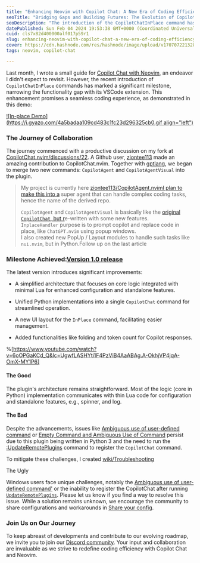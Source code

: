 ```yaml
---
title: "Enhancing Neovim with Copilot Chat: A New Era of Coding Efficiency"
seoTitle: "Bridging Gaps and Building Futures: The Evolution of Copilot Chat for"
seoDescription: "The introduction of the CopilotChatInPlace command has marked a significant milestone, narrowing the functionality gap with its VSCode extension."
datePublished: Sun Feb 04 2024 19:53:38 GMT+0000 (Coordinated Universal Time)
cuid: cls7x82d400000alf017p59r1
slug: enhancing-neovim-with-copilot-chat-a-new-era-of-coding-efficiency
cover: https://cdn.hashnode.com/res/hashnode/image/upload/v1707072213284/2cb58a45-de84-4077-a8dd-44ee221c1645.png
tags: neovim, copilot-chat

---
```


Last month, I wrote a small guide for [Copilot Chat with Neovim](https://blog.productsway.com/how-to-use-copilot-chat-with-neovim), an endeavor I didn't expect to revisit. However, the recent introduction of `CopilotChatInPlace` commands has marked a significant milestone, narrowing the functionality gap with its VSCode extension. This enhancement promises a seamless coding experience, as demonstrated in this demo:

[![In-place Demo](https://i.gyazo.com/4a5badaa109cd483c1fc23d296325cb0.gif align="left")](https://gyazo.com/4a5badaa109cd483c1fc23d296325cb0)

### **The Journey of Collaboration**

The journey commenced with a productive discussion on my fork at [CopilotChat.nvim/discussions/22](https://github.com/jellydn/CopilotChat.nvim/discussions/22). A Github user, [ziontee113](https://github.com/ziontee113) made an amazing contribution to CopilotChat.nvim. Together with [gptlang](https://github.com/gptlang/CopilotChat.nvim), we began to merge two new commands: `CopilotAgent` and `CopilotAgentVisual` into the plugin.

> My project is currently here [ziontee113/CopilotAgent.nvimI plan to make this into a](https://github.com/ziontee113/CopilotAgent.nvim) super agent that can handle complex coding tasks, hence the name of the derived repo.
> 
> `CopilotAgent` and `CopilotAgentVisual` is basically like the [original `CopilotChat`, but r](https://github.com/ziontee113/CopilotAgent.nvim)e-written with some new features.  
> `InplaceHandler` purpose is to prompt copilot and replace code in place, like `ChatGPT.nvim` using popup windows.  
> I also created new PopUp / Layout modules to handle such tasks like `nui.nvim`, but in Python.Follow up on the last article

### **Milestone Achieved:**[Version 1.0 release](https://github.com/jellydn/CopilotChat.nvim/releases/tag/v1.0.0)

The latest version introduces significant improvements:

* A simplified architecture that focuses on core logic integrated with minimal Lua for enhanced configuration and standalone features.
    
* Unified Python implementations into a single `CopilotChat` command for streamlined operation.
    
* A new UI layout for the `InPlace` command, facilitating easier management.
    
* Added functionalities like folding and token count for Copilot responses.
    

%[https://www.youtube.com/watch?v=6oOPGaKCd_Q&lc=UgwfLASHYti1F4PzViB4AaABAg.A-OkhjVP4jqA-OmX-MY1P6] 

#### The Good

The plugin's architecture remains straightforward. Most of the logic (core in Python) implementation communicates with thin Lua code for configuration and standalone features, e.g., spinner, and log.

#### The Bad

Despite the advancements, issues like [Ambiguous use of user-defined command](https://github.com/jellydn/CopilotChat.nvim/issues/43) or [Empty Command and Ambiguous Use of Command](https://github.com/jellydn/CopilotChat.nvim/issues/38) persist due to this plugin being written in Python 3 and the need to run the [:UpdateRemotePlugins](https://neovim.io/doc/user/remote_plugin.html#%3AUpdateRemotePlugins) command to register the `CopilotChat` command.

To mitigate these challenges, I created [wiki/Troubleshooting](https://github.com/jellydn/CopilotChat.nvim/wiki/Troubleshooting)

The Ugly

Windows users face unique challenges, notably the [Ambiguous use of user-defined command'](https://github.com/jellydn/CopilotChat.nvim/issues/25) or the inability to register the CopilotChat after running [`UpdateRemotePlugins`](https://neovim.io/doc/user/remote_plugin.html#%3AUpdateRemotePlugins). Please let us know if you find a way to resolve this issue. While a solution remains unknown, we encourage the community to share configurations and workarounds in [Share your config](https://github.com/jellydn/CopilotChat.nvim/discussions/55).

### **Join Us on Our Journey**

To keep abreast of developments and contribute to our evolving roadmap, we invite you to join our [Discord community](https://github.com/jellydn/CopilotChat.nvim/issues/25). Your input and collaboration are invaluable as we strive to redefine coding efficiency with Copilot Chat and Neovim.